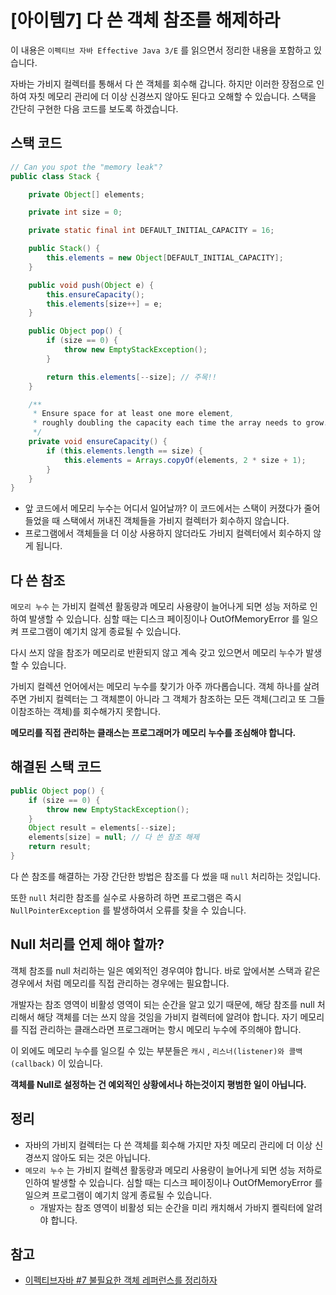 # [아이템7] 다 쓴 객체 참조를 해제하라

이 내용은 `이펙티브 자바 Effective Java 3/E` 를 읽으면서 정리한 내용을 포함하고 있습니다.

자바는 가비지 컬렉터를 통해서 다 쓴 객체를 회수해 갑니다. 하지만 이러한 장점으로 인하여 자칫 메모리 관리에 더 이상 신경쓰지 않아도 된다고 오해할 수 있습니다. 스택을 간단히 구현한 다음 코드를 보도록 하겠습니다.



## 스택 코드

```java
// Can you spot the "memory leak"?
public class Stack {

    private Object[] elements;

    private int size = 0;

    private static final int DEFAULT_INITIAL_CAPACITY = 16;

    public Stack() {
        this.elements = new Object[DEFAULT_INITIAL_CAPACITY];
    }

    public void push(Object e) {
        this.ensureCapacity();
        this.elements[size++] = e;
    }

    public Object pop() {
        if (size == 0) {
            throw new EmptyStackException();
        }

        return this.elements[--size]; // 주목!!
    }

    /**
     * Ensure space for at least one more element,
     * roughly doubling the capacity each time the array needs to grow.
     */
    private void ensureCapacity() {
        if (this.elements.length == size) {
            this.elements = Arrays.copyOf(elements, 2 * size + 1);
        }
    }
}
```

- 앞 코드에서 메모리 누수는 어디서 일어날까? 이 코드에서는 스택이 커졌다가 줄어들었을 때 스택에서 꺼내진 객체들을 가비지 컬렉터가 회수하지 않습니다. 
- 프로그램에서 객체들을 더 이상 사용하지 않더라도 가비지 컬렉터에서 회수하지 않게 됩니다.



## 다 쓴 참조

`메모리 누수` 는 가비지 컬렉션 활동량과 메모리 사용량이 늘어나게 되면 성능 저하로 인하여 발생할 수 있습니다. 심할 때는 디스크 페이징이나 OutOfMemoryError 를 일으켜 프로그램이 예기치 않게 종료될 수 있습니다.

다시 쓰지 않을 참조가 메모리로 반환되지 않고 계속 갖고 있으면서 메모리 누수가 발생할 수 있습니다.

가비지 컬렉션 언어에서는 메모리 누수를 찾기가 아주 까다롭습니다. 객체 하나를 살려주면 가비지 컬렉터는 그 객체뿐이 아니라 그 객체가 참조하는 모든 객체(그리고 또 그들이참조하는 객체)를 회수해가지 못합니다.

**메모리를 직접 관리하는 클래스는 프로그래머가 메모리 누수를 조심해야 합니다.**



## 해결된 스택 코드

```java
public Object pop() {
	if (size == 0) {
		throw new EmptyStackException(); 
	}
	Object result = elements[--size];
	elements[size] = null; // 다 쓴 참조 해제
	return result;
}
```

다 쓴 참조를 해결하는 가장 간단한 방법은 참조를 다 썼을 때 `null` 처리하는 것입니다.

또한 `null` 처리한 참조를 실수로 사용하려 하면 프로그램은 즉시 `NullPointerException` 를 발생하여서 오류를 찾을 수 있습니다. 



## Null 처리를 언제 해야 할까?

객체 참조를 null 처리하는 일은 예외적인 경우여야 합니다. 바로 앞에서본 스택과 같은 경우에서 처럼 메모리를 직접 관리하는 경우에는 필요합니다.

개발자는 참조 영역이 비활성 영역이 되는 순간을 알고 있기 때문에, 해당 참조를 null 처리해서 해당 객체를 더는 쓰지 않을 것임을 가비지 컬렉터에 알려야 합니다. 자기 메모리를 직접 관리하는 클래스라면 프로그래머는 항시 메모리 누수에 주의해야 합니다.

이 외에도 메모리 누수를 일으킬 수 있는 부분들은 `캐시` , `리스너(listener)와 콜백(callback)` 이 있습니다. 

**객체를 Null로 설정하는 건 예외적인 상황에서나 하는것이지 평범한 일이 아닙니다.**



## 정리

- 자바의 가비지 컬렉터는 다 쓴 객체를 회수해 가지만 자칫 메모리 관리에 더 이상 신경쓰지 않아도 되는 것은 아닙니다.
- `메모리 누수` 는 가비지 컬렉션 활동량과 메모리 사용량이 늘어나게 되면 성능 저하로 인하여 발생할 수 있습니다. 심할 때는 디스크 페이징이나 OutOfMemoryError 를 일으켜 프로그램이 예기치 않게 종료될 수 있습니다.
  - 개발자는 참조 영역이 비활성 되는 순간을 미리 캐치해서 가바지 켈릭터에 알려야 합니다.



## 참고

- [이펙티브자바 #7 불필요한 객체 레퍼런스를 정리하자](https://www.youtube.com/watch?v=YijcBaS4cu8&list=PLfI752FpVCS8e5ACdi5dpwLdlVkn0QgJJ&index=7)